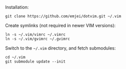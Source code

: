 Installation:

    git clone https://github.com/emjei/dotvim.git ~/.vim

Create symlinks (not required in newer VIM versions):

    ln -s ~/.vim/vimrc ~/.vimrc
    ln -s ~/.vim/gvimrc ~/.gvimrc

Switch to the `~/.vim` directory, and fetch submodules:

    cd ~/.vim
    git submodule update --init
